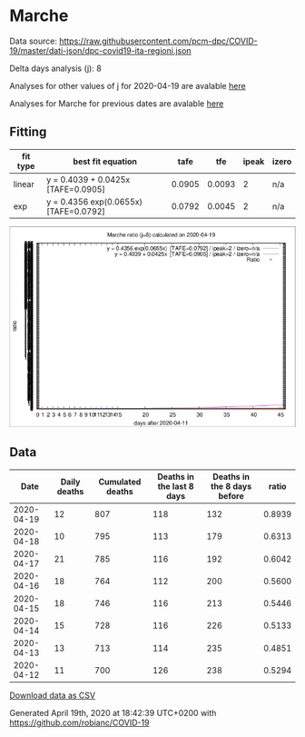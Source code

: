 # Marche

Data source: https://raw.githubusercontent.com/pcm-dpc/COVID-19/master/dati-json/dpc-covid19-ita-regioni.json

Delta days analysis (j): 8

Analyses for other values of j for 2020-04-19 are avalable [here](../2020-04-19/README.md)

Analyses for Marche for previous dates are avalable [here](../README.md)

## Fitting 
|fit type|best fit equation|tafe|tfe|ipeak|izero|
|-------|-----|--------|------|---|---|
|linear|y = 0.4039 + 0.0425x  [TAFE=0.0905]|0.0905|0.0093|2|n/a|
|exp|y = 0.4356 exp(0.0655x)  [TAFE=0.0792]|0.0792|0.0045|2|n/a|

![Plot](COVID-19_marche_j8_2020-04-19.png)

## Data
|Date|Daily deaths|Cumulated deaths|Deaths in the last 8 days|Deaths in the 8 days before|ratio|
|----|----------|-----------|-------|--------------------|-----|
|2020-04-19|12|807|118|132|0.8939|
|2020-04-18|10|795|113|179|0.6313|
|2020-04-17|21|785|116|192|0.6042|
|2020-04-16|18|764|112|200|0.5600|
|2020-04-15|18|746|116|213|0.5446|
|2020-04-14|15|728|116|226|0.5133|
|2020-04-13|13|713|114|235|0.4851|
|2020-04-12|11|700|126|238|0.5294|

[Download data as CSV](COVID-19_marche_j8_2020-04-19.csv)

Generated April 19th, 2020 at 18:42:39 UTC+0200 with https://github.com/robianc/COVID-19
